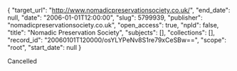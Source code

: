 {
  "target_url": "http://www.nomadicpreservationsociety.co.uk/", 
  "end_date": null, 
  "date": "2006-01-01T12:00:00", 
  "slug": 5799939, 
  "publisher": "nomadicpreservationsociety.co.uk", 
  "open_access": true, 
  "npld": false, 
  "title": "Nomadic Preservation Society", 
  "subjects": [], 
  "collections": [], 
  "record_id": "20060101T120000/osYLYPeNv8S1re79xCeSBw==", 
  "scope": "root", 
  "start_date": null
}

Cancelled